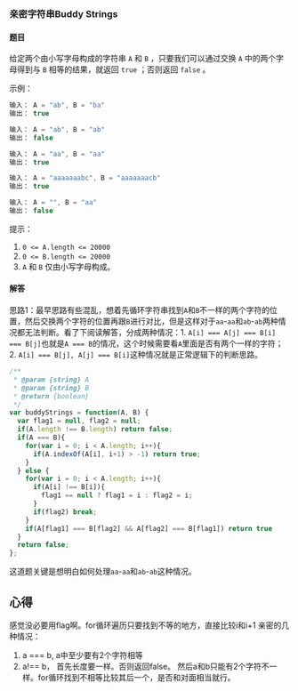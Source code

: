 ### 亲密字符串Buddy Strings

#### 题目

给定两个由小写字母构成的字符串 `A` 和 `B` ，只要我们可以通过交换 `A` 中的两个字母得到与 `B` 相等的结果，就返回 `true` ；否则返回 `false` 。

示例：

```javascript
输入： A = "ab", B = "ba"
输出： true

输入： A = "ab", B = "ab"
输出： false

输入： A = "aa", B = "aa"
输出： true

输入： A = "aaaaaaabc", B = "aaaaaaacb"
输出： true

输入： A = "", B = "aa"
输出： false
```

提示：

1. `0 <= A.length <= 20000`
2. `0 <= B.length <= 20000`
3. `A` 和 `B` 仅由小写字母构成。

#### 解答

思路1：最早思路有些混乱，想着先循环字符串找到`A`和`B`不一样的两个字符的位置，然后交换两个字符的位置再跟`B`进行对比，但是这样对于`aa`-`aa`和`ab`-`ab`两种情况都无法判断。看了下阅读解答，分成两种情况：1. `A[i] === A[j] === B[i] === B[j]`也就是`A === B`的情况，这个时候需要看`A`里面是否有两个一样的字符；2. `A[i] === B[j], A[j] === B[i]`这种情况就是正常逻辑下的判断思路。

```javascript
/**
 * @param {string} A
 * @param {string} B
 * @return {boolean}
 */
var buddyStrings = function(A, B) {
  var flag1 = null, flag2 = null;
  if(A.length !== B.length) return false;
  if(A === B){
    for(var i = 0; i < A.length; i++){
      if(A.indexOf(A[i], i+1) > -1) return true;
    }
  } else {
    for(var i = 0; i < A.length; i++){
      if(A[i] !== B[i]){
        flag1 == null ? flag1 = i : flag2 = i;
      }
      if(flag2) break;
    }
    if(A[flag1] === B[flag2] && A[flag2] === B[flag1]) return true
  }
  return false;
};
```

这道题关键是想明白如何处理`aa`-`aa`和`ab`-`ab`这种情况。

## 心得
感觉没必要用flag啊。for循环遍历只要找到不等的地方，直接比较i和i+1
亲密的几种情况：
1. a === b, a中至少要有2个字符相等
2. a!== b， 首先长度要一样。否则返回false。 然后a和b只能有2个字符不一样。for循环找到不相等比较其后一个，是否和对面相当就行。




